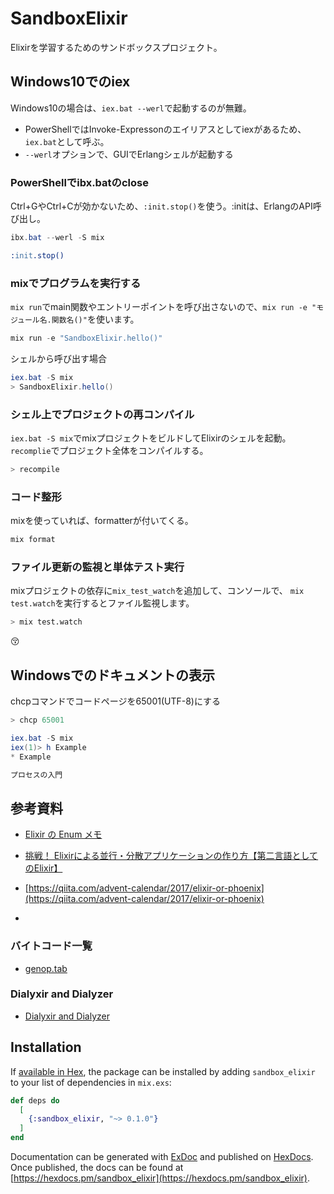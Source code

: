 # SandboxElixir

Elixirを学習するためのサンドボックスプロジェクト。

## Windows10でのiex

Windows10の場合は、`iex.bat --werl`で起動するのが無難。

- PowerShellではInvoke-Expressonのエイリアスとしてiexがあるため、`iex.bat`として呼ぶ。
- `--werl`オプションで、GUIでErlangシェルが起動する

### PowerShellでibx.batのclose

Ctrl+GやCtrl+Cが効かないため、`:init.stop()`を使う。:initは、ErlangのAPI呼び出し。

```powershell
ibx.bat --werl -S mix
```

```erlang
:init.stop()
```

### mixでプログラムを実行する

`mix run`でmain関数やエントリーポイントを呼び出さないので、`mix run -e "モジュール名.関数名()"`を使います。

```powershell
mix run -e "SandboxElixir.hello()"
```

シェルから呼び出す場合

```powershell
iex.bat -S mix
> SandboxElixir.hello()
```

### シェル上でプロジェクトの再コンパイル

`iex.bat -S mix`でmixプロジェクトをビルドしてElixirのシェルを起動。`recomplie`でプロジェクト全体をコンパイルする。

```powershell
> recompile
```

### コード整形

mixを使っていれば、formatterが付いてくる。

```powershell
mix format
```

### ファイル更新の監視と単体テスト実行

mixプロジェクトの依存に`mix_test_watch`を追加して、コンソールで、
`mix test.watch`を実行するとファイル監視します。

```bash
> mix test.watch
```

:kissing_closed_eyes:

## Windowsでのドキュメントの表示

chcpコマンドでコードページを65001(UTF-8)にする

```powershell
> chcp 65001
```

```powershell
iex.bat -S mix
iex(1)> h Example
* Example

プロセスの入門

```

## 参考資料

- [Elixir の Enum メモ](https://qiita.com/ohakado/items/9ceee374331feb199544)
- [挑戦！ Elixirによる並行・分散アプリケーションの作り方【第二言語としてのElixir】](https://employment.en-japan.com/engineerhub/entry/2017/06/19/110000)
- [https://qiita.com/advent-calendar/2017/elixir-or-phoenix](https://qiita.com/advent-calendar/2017/elixir-or-phoenix)

- [](https://qiita.com/HirofumiTamori/items/b6957686e0ba93006184)

### バイトコード一覧

- [genop.tab](https://github.com/erlang/otp/blob/master/lib/compiler/src/genop.tab)

### Dialyxir and Dialyzer

- [Dialyxir and Dialyzer](https://elixirschool.com/en/lessons/specifics/debugging/)

## Installation

If [available in Hex](https://hex.pm/docs/publish), the package can be installed
by adding `sandbox_elixir` to your list of dependencies in `mix.exs`:

```elixir
def deps do
  [
    {:sandbox_elixir, "~> 0.1.0"}
  ]
end
```

Documentation can be generated with [ExDoc](https://github.com/elixir-lang/ex_doc)
and published on [HexDocs](https://hexdocs.pm). Once published, the docs can
be found at [https://hexdocs.pm/sandbox_elixir](https://hexdocs.pm/sandbox_elixir).
